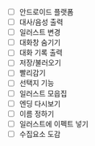 - [ ] 안드로이드 플랫폼
- [ ] 대사/음성 출력
- [ ] 일러스트 변경
- [ ] 대화창 숨기기
- [ ] 대화 기록 출력
- [ ] 저장/불러오기
- [ ] 빨리감기
- [ ] 선택지 기능
- [ ] 일러스트 모읍집
- [ ] 엔딩 다시보기
- [ ] 이름 정하기
- [ ] 일러스트에 이펙트 넣기
- [ ] 수집요소 도감